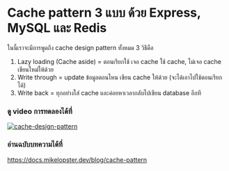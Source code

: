 # Cache pattern 3 แบบ ด้วย Express, MySQL และ Redis

ในนี้เราจะมีการพูดถึง cache design pattern ทั้งหมด 3 วิธีคือ
1. Lazy loading (Cache aside) = ตอนเรียกใช้ เจอ cache ใช้ cache, ไม่เจอ cache เขียนใหม่ให้ด้วย
2. Write through = update ข้อมูลตอนไหน เขียน cache ให้ด้วย (จะได้เอาไปใช้ตอนเรียกได้)
3. Write back = ทุกอย่างใส่ cache และค่อยหาเวลากลับไปเขียน database อีกที

### ดู video การทดลองได้ที่

[![cache-design-pattern](https://img.youtube.com/vi/LW65eQ2SFJU/0.jpg)](https://youtu.be/LW65eQ2SFJU)

### อ่านฉบับบทความได้ที่
https://docs.mikelopster.dev/blog/cache-pattern